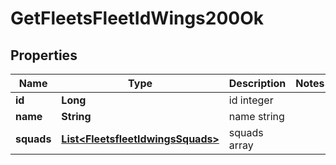 
# GetFleetsFleetIdWings200Ok

## Properties
Name | Type | Description | Notes
------------ | ------------- | ------------- | -------------
**id** | **Long** | id integer | 
**name** | **String** | name string | 
**squads** | [**List&lt;FleetsfleetIdwingsSquads&gt;**](FleetsfleetIdwingsSquads.md) | squads array | 



